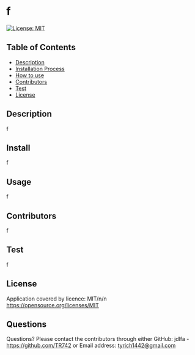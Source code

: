 # f

[![License: MIT](https://img.shields.io/badge/License-MIT-yellow.svg)](https://opensource.org/licenses/MIT)

## Table of Contents

- [Description](#description)
- [Installation Process](#install)
- [How to use](#usage)
- [Contributors](#contributors)
- [Test](#test)
- [License](#license)

## Description
    
f

## Install

f

## Usage

f

## Contributors

f

## Test

f

## License

Application covered by licence: MIT/n/n
https://opensource.org/licenses/MIT

## Questions

Questions? Please contact the contributors through either GitHub: jdlfa - https://github.com/TR742 or Email address: tyrich1442@gmail.com